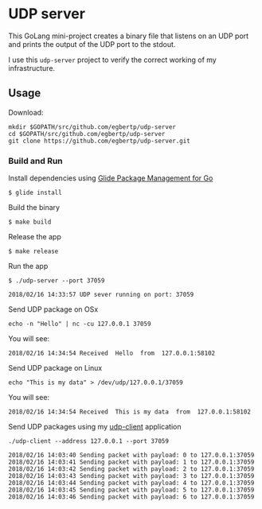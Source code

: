 # UDP server

This GoLang mini-project creates a binary file that listens on an UDP port and prints the output of the UDP port to the stdout.

I use this `udp-server` project to verify the correct working of my infrastructure.

## Usage

Download:

```
mkdir $GOPATH/src/github.com/egbertp/udp-server
cd $GOPATH/src/github.com/egbertp/udp-server
git clone https://github.com/egbertp/udp-server.git
```

### Build and Run

Install dependencies using [Glide Package Management for Go](https://glide.sh/)

```
$ glide install
```

Build the binary
```
$ make build
```

Release the app
```
$ make release
```

Run the app
```
$ ./udp-server --port 37059
```

```
2018/02/16 14:33:57 UDP sever running on port: 37059
```

Send UDP package on OSx
```
echo -n "Hello" | nc -cu 127.0.0.1 37059
```
You will see:
```
2018/02/16 14:34:54 Received  Hello  from  127.0.0.1:58102
```


Send UDP package on Linux
```
echo "This is my data" > /dev/udp/127.0.0.1/37059
```
You will see:
```
2018/02/16 14:34:54 Received  This is my data  from  127.0.0.1:58102
```


Send UDP packages using my [udp-client](https://github.com/egbertp/udp-client) application
```
./udp-client --address 127.0.0.1 --port 37059

2018/02/16 14:03:40 Sending packet with payload: 0 to 127.0.0.1:37059
2018/02/16 14:03:41 Sending packet with payload: 1 to 127.0.0.1:37059
2018/02/16 14:03:42 Sending packet with payload: 2 to 127.0.0.1:37059
2018/02/16 14:03:43 Sending packet with payload: 3 to 127.0.0.1:37059
2018/02/16 14:03:44 Sending packet with payload: 4 to 127.0.0.1:37059
2018/02/16 14:03:45 Sending packet with payload: 5 to 127.0.0.1:37059
2018/02/16 14:03:46 Sending packet with payload: 6 to 127.0.0.1:37059
```
